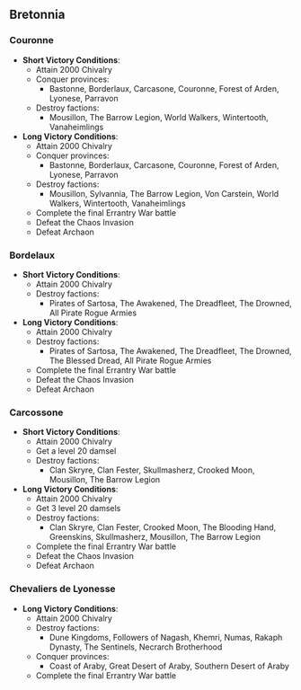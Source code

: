 ## Bretonnia

### Couronne

* **Short Victory Conditions**:
	* Attain 2000 Chivalry
	* Conquer provinces:
	    * Bastonne, Borderlaux, Carcasone, Couronne, Forest of Arden, Lyonese, Parravon 
	* Destroy factions: 
	    * Mousillon, The Barrow Legion, World Walkers, Wintertooth, Vanaheimlings
* **Long Victory Conditions**:
	* Attain 2000 Chivalry
	* Conquer provinces:
	    * Bastonne, Borderlaux, Carcasone, Couronne, Forest of Arden, Lyonese, Parravon 
	* Destroy factions: 
	    * Mousillon, Sylvannia, The Barrow Legion, Von Carstein, World Walkers, Wintertooth, Vanaheimlings
	* Complete the final Errantry War battle
    * Defeat the Chaos Invasion
    * Defeat Archaon

### Bordelaux

* **Short Victory Conditions**:
	* Attain 2000 Chivalry
	* Destroy factions:
	    * Pirates of Sartosa, The Awakened, The Dreadfleet, The Drowned, All Pirate Rogue Armies
* **Long Victory Conditions**:
	* Attain 2000 Chivalry
	* Destroy factions:
	    * Pirates of Sartosa, The Awakened, The Dreadfleet, The Drowned, The Blessed Dread, All Pirate Rogue Armies
	* Complete the final Errantry War battle
    * Defeat the Chaos Invasion
    * Defeat Archaon

### Carcossone

* **Short Victory Conditions**:
	* Attain 2000 Chivalry
    * Get a level 20 damsel
	* Destroy factions:
	    - Clan Skryre, Clan Fester, Skullmasherz, Crooked Moon, Mousillon, The Barrow Legion
* **Long Victory Conditions**:
	* Attain 2000 Chivalry
	* Get 3 level 20 damsels
	* Destroy factions:
	    - Clan Skryre, Clan Fester, Crooked Moon, The Blooding Hand, Greenskins, Skullmasherz, Mousillon, The Barrow 
	    Legion
	* Complete the final Errantry War battle
    * Defeat the Chaos Invasion
    * Defeat Archaon

### Chevaliers de Lyonesse

* **Long Victory Conditions**:
	* Attain 2000 Chivalry
	* Destroy factions:
	    * Dune Kingdoms, Followers of Nagash, Khemri, Numas, Rakaph Dynasty, The Sentinels, Necrarch Brotherhood
	* Conquer provinces:
	    * Coast of Araby, Great Desert of Araby, Southern Desert of Araby
	* Complete the final Errantry War battle
